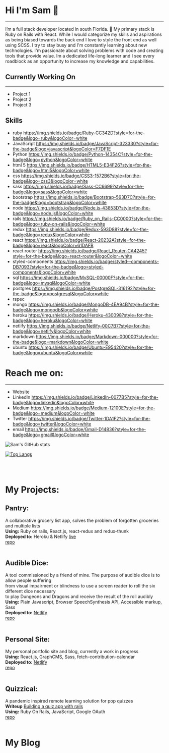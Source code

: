 # Hi I'm Sam 🤙️
***
I’m a full stack developer located in south Florida. 🐊 My primary stack is Ruby on Rails with React. While I would categorize my skills and aspirations as being biased towards the back end I love to style the front end as well using SCSS. I try to stay busy and I'm constantly learning about new technologies. I'm passionate about solving problems with code and creating tools that provide value. Im a dedicated life-long learner and I see every roadblock as an opportunity to increase my knowledge and capabilities.

## Currently Working On
***
- Project 1
- Project 2
- Project 3

## Skills
- ruby https://img.shields.io/badge/Ruby-CC342D?style=for-the-badge&logo=ruby&logoColor=white
- JavaScript https://img.shields.io/badge/JavaScript-323330?style=for-the-badge&logo=javascript&logoColor=F7DF1E
- Python https://img.shields.io/badge/Python-14354C?style=for-the-badge&logo=python&logoColor=white
- html 5 https://img.shields.io/badge/HTML5-E34F26?style=for-the-badge&logo=html5&logoColor=white
- css https://img.shields.io/badge/CSS3-1572B6?style=for-the-badge&logo=css3&logoColor=white
- sass https://img.shields.io/badge/Sass-CC6699?style=for-the-badge&logo=sass&logoColor=white
- bootstrap https://img.shields.io/badge/Bootstrap-563D7C?style=for-the-badge&logo=bootstrap&logoColor=white
- node https://img.shields.io/badge/Node.js-43853D?style=for-the-badge&logo=node.js&logoColor=white
- rails https://img.shields.io/badge/Ruby_on_Rails-CC0000?style=for-the-badge&logo=ruby-on-rails&logoColor=white
- redux https://img.shields.io/badge/Redux-593D88?style=for-the-badge&logo=redux&logoColor=white
- react https://img.shields.io/badge/React-20232A?style=for-the-badge&logo=react&logoColor=61DAFB
- react router https://img.shields.io/badge/React_Router-CA4245?style=for-the-badge&logo=react-router&logoColor=white
- styled-components https://img.shields.io/badge/styled--components-DB7093?style=for-the-badge&logo=styled-components&logoColor=white
- sql https://img.shields.io/badge/MySQL-00000F?style=for-the-badge&logo=mysql&logoColor=white
- postgres https://img.shields.io/badge/PostgreSQL-316192?style=for-the-badge&logo=postgresql&logoColor=white
- rspec
- mongo https://img.shields.io/badge/MongoDB-4EA94B?style=for-the-badge&logo=mongodb&logoColor=white
- heroku https://img.shields.io/badge/Heroku-430098?style=for-the-badge&logo=heroku&logoColor=white
- netlify https://img.shields.io/badge/Netlify-00C7B7?style=for-the-badge&logo=netlify&logoColor=white
- markdown https://img.shields.io/badge/Markdown-000000?style=for-the-badge&logo=markdown&logoColor=white
- ubuntu https://img.shields.io/badge/Ubuntu-E95420?style=for-the-badge&logo=ubuntu&logoColor=white


# Reach me on:
***
- Website
- LinkedIn https://img.shields.io/badge/LinkedIn-0077B5?style=for-the-badge&logo=linkedin&logoColor=white
- Medium https://img.shields.io/badge/Medium-12100E?style=for-the-badge&logo=medium&logoColor=white
- Twitter https://img.shields.io/badge/Twitter-1DA1F2?style=for-the-badge&logo=twitter&logoColor=white
- email https://img.shields.io/badge/Gmail-D14836?style=for-the-badge&logo=gmail&logoColor=white

![Sam's GitHub stats](https://github-readme-stats.vercel.app/api?username=svrourke&count_private=true&show_icons=true&theme=tokyonight)

[![Top Langs](https://github-readme-stats.vercel.app/api/top-langs/?username=SVRourke&layout=compact&theme=tokyonight)](https://github.com/SVRourke/github-readme-stats)

<br/>
<br/>

# My Projects:

## Pantry: 
A collaborative grocery list app, solves the problem of forgotten groceries and multiple lists<br>
**Using:** Ruby on rails, React.js, react-redux and redux-thunk<br>
**Deployed to:** Heroku & Netlify [live](pantry.svrourke.com)<br>
[repo](https://github.com/SVRourke/pantry_frontend)
<br><br>

## Audible Dice:
A tool commissioned by a friend of mine. The purpose of audible dice is to allow people suffering <br>
from visual impairment or blindness to use a screen reader to roll the six different dice necessary <br>
to play Dungeons and Dragons and receive the result of the roll audibly<br>
**Using:** Plain Javascript, Browser SpeechSynthesis API, Accessible markup, Sass<br>
**Deployed to:** [Netlify](dice.svrourke.com)<br>
[repo](https://github.com/SVRourke/DiceRoll)
<br><br>

## Personal Site: 
My personal portfolio site and blog, currently a work in progress<br>
**Using:** React.js, GraphCMS, Sass, fetch-contribution-calendar<br>
**Deployed to:**  [Netlify](svrourke.com)<br>
[repo](https://github.com/SVRourke/portfolio)
<br><br>

## Quizzical:
A pandemic inspired remote learning solution for pop quizzes<br>
**Writeup** [Building a quiz app with rails](https://svrourke.medium.com/building-a-quiz-app-with-ruby-on-rails-896a22615b3)<br>
**Using:** Ruby On Rails, JavaScript, Google OAuth<br>
[repo](https://github.com/SVRourke/quizzical)
<br><br>

# My Blog
